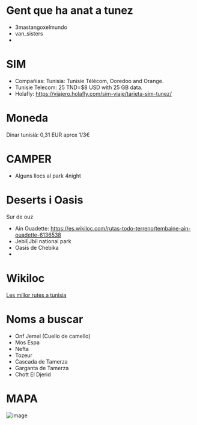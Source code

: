 # Gent que ha anat a tunez

- 3mastangoxelmundo
- van_sisters
- 
# SIM

- Compañias: Tunisia: Tunisie Télécom, Ooredoo and Orange.
- Tunisie Telecom: 25 TND=$8 USD with 25 GB data.
- Holafly: https://viajero.holafly.com/sim-viaje/tarjeta-sim-tunez/

# Moneda 

Dinar tunisià: 0,31 EUR aprox 1/3€

# CAMPER

- Alguns llocs al park 4night

# Deserts i Oasis

Sur de ouz
- Ain Ouadette: https://es.wikiloc.com/rutas-todo-terreno/tembaine-ain-ouadette-6136538
- Jebil|Jbil national park
- Oasis de Chebika
- 
# Wikiloc 

[Les millor rutes a tunisia](https://ca.wikiloc.com/rutes/outdoor/tunisia)


# Noms a buscar
- Onf Jemel (Cuello de camello)
- Mos Espa
- Nefta
- Tozeur 
- Cascada de Tamerza
- Garganta de Tamerza
- Chott El Djerid

# MAPA

![image](https://user-images.githubusercontent.com/4015406/153901188-db25763f-5191-4510-81c5-1fe1c207edd0.png)
